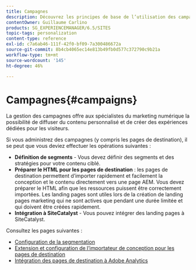 ```yaml
---
title: Campagnes
description: Découvrez les principes de base de l’utilisation des campagnes Adobe Experience Manager (AEM).
contentOwner: Guillaume Carlino
products: SG_EXPERIENCEMANAGER/6.5/SITES
topic-tags: personalization
content-type: reference
exl-id: c7a6ab46-111f-42f0-bf09-7a300486672a
source-git-commit: 8b4cb4065ec14e813b49fb0d577c372790c9b21a
workflow-type: tm+mt
source-wordcount: '145'
ht-degree: 46%

---
```


# Campagnes{#campaigns}

La gestion des campagnes offre aux spécialistes du marketing numérique la possibilité de diffuser du contenu personnalisé et de créer des expériences dédiées pour les visiteurs.

Si vous administrez des campagnes (y compris les pages de destination), il se peut que vous deviez effectuer les opérations suivantes :

* **Définition de segments** - Vous devez définir des segments et des stratégies pour votre contenu ciblé.
* **Préparer le HTML pour les pages de destination** : les pages de destination permettent d’importer rapidement et facilement la conception et le contenu directement vers une page AEM. Vous devez préparer le HTML afin que les ressources puissent être correctement importées. Les landing pages sont utiles lors de la création de landing pages marketing qui ne sont actives que pendant une durée limitée et qui doivent être créées rapidement.
* **Intégration à SiteCatalyst** - Vous pouvez intégrer des landing pages à SiteCatalyst.

Consultez les pages suivantes :

* [Configuration de la segmentation](/help/sites-administering/campaign-segmentation.md)
* [Extension et configuration de l’importateur de conception pour les pages de destination](/help/sites-administering/extending-the-design-importer-for-landingpages.md)
* [Intégration des pages de destination à Adobe Analytics](/help/sites-administering/integrating-landing-pages-with-adobe-analytics.md)
